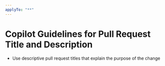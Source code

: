 ```yaml
---
applyTo: "**"
---
```


# Copilot Guidelines for Pull Request Title and Description

- Use descriptive pull request titles that explain the purpose of the change
